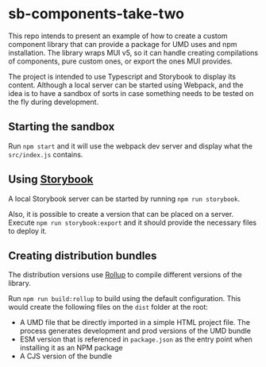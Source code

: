# sb-components-take-two

This repo intends to present an example of how to create a custom component library that can provide a package for UMD uses and npm installation. The library wraps MUI v5, 
so it can handle creating compilations of components, pure custom ones, or export the ones MUI provides.

The project is intended to use Typescript and Storybook to display its content. Although a local server can be started using Webpack, and the idea is to have a sandbox of sorts
 in case something needs to be tested on the fly during development.
 
 ## Starting the sandbox
 
 Run `npm start` and it will use the webpack dev server and display what the `src/index.js` contains.
 
 ## Using [Storybook](https://storybook.js.org/)
 
 A local Storybook server can be started by running `npm run storybook`. 
 
 Also, it is possible to create a version that can be placed on a server. Execute `npm run storybook:export` and it should  provide the necessary files to deploy it.
 
 ## Creating distribution bundles
 
 The distribution versions use [Rollup](https://rollupjs.org/) to compile different versions of the library.
 
 Run `npm run build:rollup` to build using the default configuration. This would create the following files on the `dist` folder at the root:
 
 - A UMD file that be directly imported in a simple HTML project file. The process generates development and prod versions of the UMD bundle
 - ESM version that is referenced in `package.json` as the entry point when installing it as an NPM package
 - A CJS version of the bundle
 
 
